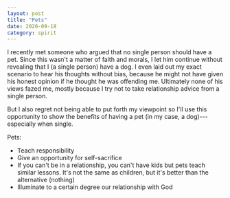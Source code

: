 ```yaml
---
layout: post
title: "Pets"
date: 2020-09-18
category: spirit
---
```


I recently met someone who argued that no single person should have a pet. Since this wasn't a matter of faith and morals, I let him continue without revealing that I (a single person) have a dog. I even laid out my exact scenario to hear his thoughts without bias, because he might not have given his honest opinion if he thought he was offending me. Ultimately none of his views fazed me, mostly because I try not to take relationship advice from a single person.

But I also regret not being able to put forth my viewpoint so I'll use this opportunity to show the benefits of having a pet (in my case, a dog)---especially when single.

Pets:
- Teach responsibility
- Give an opportunity for self-sacrifice
- If you can't be in a relationship, you can't have kids but pets teach similar lessons. It's not the same as children, but it's better than the alternative (nothing)
- Illuminate to a certain degree our relationship with God
